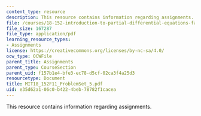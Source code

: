 ```yaml
---
content_type: resource
description: This resource contains information regarding assignments.
file: /courses/18-152-introduction-to-partial-differential-equations-fall-2011/e35d62a106c0b4224beb78782f1cacea_MIT18_152F11_ProblemSet_5.pdf
file_size: 167287
file_type: application/pdf
learning_resource_types:
- Assignments
license: https://creativecommons.org/licenses/by-nc-sa/4.0/
ocw_type: OCWFile
parent_title: Assignments
parent_type: CourseSection
parent_uid: f157b1e4-bfe3-ec78-d5cf-02ca3f4a25d3
resourcetype: Document
title: MIT18_152F11_ProblemSet_5.pdf
uid: e35d62a1-06c0-b422-4beb-78782f1cacea
---
```

This resource contains information regarding assignments.